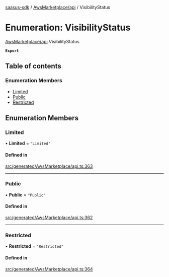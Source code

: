 [saasus-sdk](../README.md) / [AwsMarketplace/api](../modules/AwsMarketplace_api.md) / VisibilityStatus

# Enumeration: VisibilityStatus

[AwsMarketplace/api](../modules/AwsMarketplace_api.md).VisibilityStatus

**`Export`**

## Table of contents

### Enumeration Members

- [Limited](AwsMarketplace_api.VisibilityStatus.md#limited)
- [Public](AwsMarketplace_api.VisibilityStatus.md#public)
- [Restricted](AwsMarketplace_api.VisibilityStatus.md#restricted)

## Enumeration Members

### Limited

• **Limited** = ``"Limited"``

#### Defined in

[src/generated/AwsMarketplace/api.ts:363](https://github.com/saasus-platform/saasus-sdk-javascript/blob/55abc15/src/generated/AwsMarketplace/api.ts#L363)

___

### Public

• **Public** = ``"Public"``

#### Defined in

[src/generated/AwsMarketplace/api.ts:362](https://github.com/saasus-platform/saasus-sdk-javascript/blob/55abc15/src/generated/AwsMarketplace/api.ts#L362)

___

### Restricted

• **Restricted** = ``"Restricted"``

#### Defined in

[src/generated/AwsMarketplace/api.ts:364](https://github.com/saasus-platform/saasus-sdk-javascript/blob/55abc15/src/generated/AwsMarketplace/api.ts#L364)
